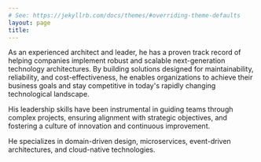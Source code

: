 ```yaml
---
# See: https://jekyllrb.com/docs/themes/#overriding-theme-defaults
layout: page
title:  
---
```

As an experienced architect and leader, he has a proven track record of helping companies implement robust and scalable next-generation technology architectures. By building solutions designed for maintainability, reliability, and cost-effectiveness, he enables organizations to achieve their business goals and stay competitive in today's rapidly changing technological landscape.

His leadership skills have been instrumental in guiding teams through complex projects, ensuring alignment with strategic objectives, and fostering a culture of innovation and continuous improvement.

He specializes in domain-driven design, microservices, event-driven architectures, and cloud-native technologies.
